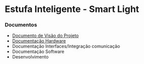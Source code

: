 # Estufa Inteligente - Smart Light

### Documentos
 - [Documento de Visão do Projeto](1-visao/)
 - [Documentação Hardware](/Hardware.md)
 - Documentação Interfaces/Integração comunicação
 - Documentação Software
 - Desenvolvimento
